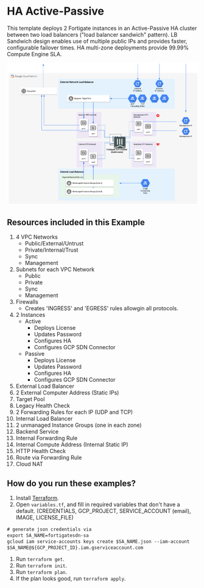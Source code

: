 # HA Active-Passive

This template deploys 2 Fortigate instances in an Active-Passive HA cluster between two load balancers ("load balancer sandwich" pattern). LB Sandwich design enables use of multiple public IPs and provides faster, configurable failover times. HA multi-zone deployments provide 99.99% Compute Engine SLA.

![Image of HA Active/Passive](HA-A-P-Sandwich.png)


## Resources included in this Example

1. 4 VPC Networks
    - Public/External/Untrust
    - Private/Internal/Trust
    - Sync
    - Management
1. Subnets for each VPC Network
    - Public
    - Private
    - Sync
    - Management
1. Firewalls
    - Creates 'INGRESS' and 'EGRESS' rules allowgin all protocols.
1. 2 Instances
    - Active
        - Deploys License
        - Updates Password
        - Configures HA
        - Configures GCP SDN Connector
    - Passive
        - Deploys License
        - Updates Password
        - Configures HA
        - Configures GCP SDN Connector
1. External Load Balancer
1. 2 External Computer Address (Static IPs)
1. Target Pool
1. Legacy Health Check
1. 2 Forwarding Rules for each IP (UDP and TCP)
1. Internal Load Balancer
1. 2 unmanaged Instance Groups (one in each zone)
1. Backend Service
1. Internal Forwarding Rule
1. Internal Compute Address (Internal Static IP)
1. HTTP Health Check
1. Route via Forwarding Rule
1. Cloud NAT

## How do you run these examples?

1. Install [Terraform](https://www.terraform.io/).
1. Open `variables.tf`,  and fill in required variables that don't have a default. (CREDENTIALS, GCP_PROJECT, SERVICE_ACCOUNT (email), IMAGE, LICENSE_FILE)
```
# generate json credentials via
export SA_NAME=fortigatesdn-sa
gcloud iam service-accounts keys create $SA_NAME.json --iam-account  $SA_NAME@${GCP_PROJECT_ID}.iam.gserviceaccount.com

```
1. Run `terraform get`.
1. Run `terraform init`.
1. Run `terraform plan`.
1. If the plan looks good, run `terraform apply`.
